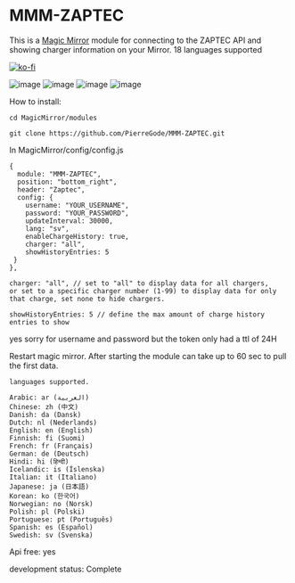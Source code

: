 # MMM-ZAPTEC 

This is a [Magic Mirror](https://magicmirror.builders/) module for connecting to the ZAPTEC API
and showing charger information on your Mirror.
18 languages supported



[![ko-fi](https://ko-fi.com/img/githubbutton_sm.svg)](https://ko-fi.com/J3J2EARPK)

![image](https://user-images.githubusercontent.com/8579922/233061820-5e3606fb-693b-4d10-bdaf-df3b4048f9a5.png)
![image](https://user-images.githubusercontent.com/8579922/236442228-eb3d4f31-8324-4f9f-b887-34be1ae1b63e.png)
![image](https://user-images.githubusercontent.com/8579922/236442489-1de8acd2-7890-4389-a0c5-94275a33a664.png)
![image](https://user-images.githubusercontent.com/8579922/236442808-66bb94ed-3900-4c0b-a62c-57bdd1dd3ca7.png)



How to install:
```
cd MagicMirror/modules
```
```
git clone https://github.com/PierreGode/MMM-ZAPTEC.git
```
In MagicMirror/config/config.js



```
{
  module: "MMM-ZAPTEC",
  position: "bottom_right",
  header: "Zaptec",
  config: {
    username: "YOUR_USERNAME",
    password: "YOUR_PASSWORD",
    updateInterval: 30000,
    lang: "sv",
    enableChargeHistory: true,
    charger: "all",
    showHistoryEntries: 5 
 }
},
```

```
charger: "all", // set to "all" to display data for all chargers, 
or set to a specific charger number (1-99) to display data for only that charge, set none to hide chargers.

showHistoryEntries: 5 // define the max amount of charge history entries to show
```

yes sorry for username and password but the token only had a ttl of 24H

Restart magic mirror.
After starting the module can take up to 60 sec to pull the first data.

```
languages supported.

Arabic: ar (العربية)
Chinese: zh (中文)
Danish: da (Dansk)
Dutch: nl (Nederlands)
English: en (English)
Finnish: fi (Suomi)
French: fr (Français)
German: de (Deutsch)
Hindi: hi (हिन्दी)
Icelandic: is (Íslenska)
Italian: it (Italiano)
Japanese: ja (日本語)
Korean: ko (한국어)
Norwegian: no (Norsk)
Polish: pl (Polski)
Portuguese: pt (Português)
Spanish: es (Español)
Swedish: sv (Svenska)
```
Api free: yes
<p>
development status: Complete 

